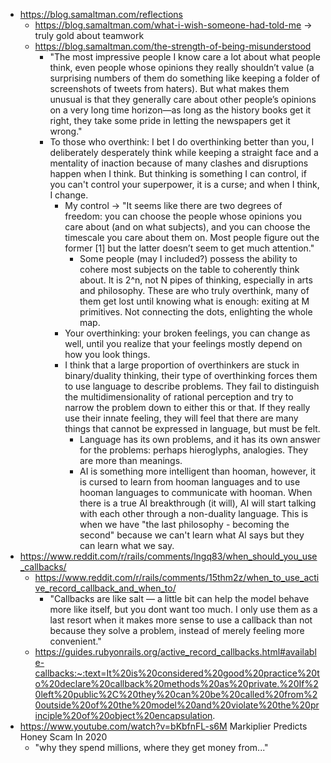 - https://blog.samaltman.com/reflections
	- https://blog.samaltman.com/what-i-wish-someone-had-told-me -> truly gold about teamwork
	- https://blog.samaltman.com/the-strength-of-being-misunderstood
		- "The most impressive people I know care a lot about what people think, even people whose opinions they really shouldn’t value (a surprising numbers of them do something like keeping a folder of screenshots of tweets from haters). But what makes them unusual is that they generally care about other people’s opinions on a very long time horizon—as long as the history books get it right, they take some pride in letting the newspapers get it wrong."
		- To those who overthink: I bet I do overthinking better than you, I deliberately desperately think while keeping a straight face and a mentality of inaction because of many clashes and disruptions happen when I think. But thinking is something I can control, if you can't control your superpower, it is a curse; and when I think, I change.
			- My control -> "It seems like there are two degrees of freedom: you can choose the people whose opinions you care about (and on what subjects), and you can choose the timescale you care about them on. Most people figure out the former [1] but the latter doesn’t seem to get much attention."
				- Some people (may I included?) possess the ability to cohere most subjects on the table to coherently think about. It is 2^n, not N pipes of thinking, especially in arts and philosophy. These are who truly overthink, many of them get lost until knowing what is enough: exiting at M primitives. Not connecting the dots, enlighting the whole map.
			- Your overthinking: your broken feelings, you can change as well, until you realize that your feelings mostly depend on how you look things.
			- I think that a large proportion of overthinkers are stuck in binary/duality thinking, their type of overthinking forces them to use language to describe problems. They fail to distinguish the multidimensionality of rational perception and try to narrow the problem down to either this or that. If they really use their innate feeling, they will feel that there are many things that cannot be expressed in language, but must be felt.
				- Language has its own problems, and it has its own answer for the problems: perhaps hieroglyphs, analogies. They are more than meanings.
				- AI is something more intelligent than hooman, however, it is cursed to learn from hooman languages and to use hooman languages to communicate with hooman. When there is a true AI breakthrough (it will), AI will start talking with each other through a non-duality language. This is when we have "the last philosophy - becoming the second" because we can't learn what AI says but they can learn what we say.
- https://www.reddit.com/r/rails/comments/lngq83/when_should_you_use_callbacks/
	- https://www.reddit.com/r/rails/comments/15thm2z/when_to_use_active_record_callback_and_when_to/
		- "Callbacks are like salt — a little bit can help the model behave more like itself, but you dont want too much. I only use them as a last resort when it makes more sense to use a callback than not because they solve a problem, instead of merely feeling more convenient."
	- https://guides.rubyonrails.org/active_record_callbacks.html#available-callbacks:~:text=It%20is%20considered%20good%20practice%20to%20declare%20callback%20methods%20as%20private.%20If%20left%20public%2C%20they%20can%20be%20called%20from%20outside%20of%20the%20model%20and%20violate%20the%20principle%20of%20object%20encapsulation.
- https://www.youtube.com/watch?v=bKbfnFL-s6M Markiplier Predicts Honey Scam In 2020
	- "why they spend millions, where they get money from..."